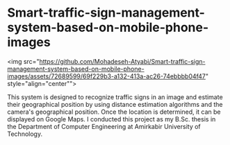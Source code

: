 # Smart-traffic-sign-management-system-based-on-mobile-phone-images
<img src="https://github.com/Mohadeseh-Atyabi/Smart-traffic-sign-management-system-based-on-mobile-phone-images/assets/72689599/69f229b3-a132-413a-ac26-74ebbbb04f47" style="align="center"">

This system is designed to recognize traffic signs in an image and estimate their geographical position by using distance estimation algorithms and the camera's geographical position. Once the location is determined, it can be displayed on Google Maps. I conducted this project as my B.Sc. thesis in the Department of Computer Engineering at Amirkabir University of Technology. 
